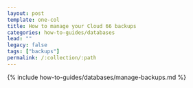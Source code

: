 ```yaml
---
layout: post
template: one-col
title: How to manage your Cloud 66 backups
categories: how-to-guides/databases
lead: ""
legacy: false
tags: ["backups"]
permalink: /:collection/:path
---
```

{% include how-to-guides/databases/manage-backups.md %}